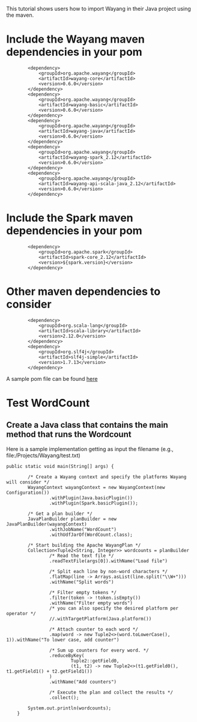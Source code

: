 <!--

  Licensed to the Apache Software Foundation (ASF) under one or more
  contributor license agreements.  See the NOTICE file distributed with
  this work for additional information regarding copyright ownership.
  The ASF licenses this file to You under the Apache License, Version 2.0
  (the "License"); you may not use this file except in compliance with
  the License.  You may obtain a copy of the License at

      http://www.apache.org/licenses/LICENSE-2.0

  Unless required by applicable law or agreed to in writing, software
  distributed under the License is distributed on an "AS IS" BASIS,
  WITHOUT WARRANTIES OR CONDITIONS OF ANY KIND, either express or implied.
  See the License for the specific language governing permissions and
  limitations under the License.

-->
This tutorial shows users how to import Wayang in their Java project using the maven.

# Include the Wayang maven dependencies in your pom
```shell
        <dependency>
            <groupId>org.apache.wayang</groupId>
            <artifactId>wayang-core</artifactId>
            <version>0.6.0</version>
        </dependency>
        <dependency>
            <groupId>org.apache.wayang</groupId>
            <artifactId>wayang-basic</artifactId>
            <version>0.6.0</version>
        </dependency>
        <dependency>
            <groupId>org.apache.wayang</groupId>
            <artifactId>wayang-java</artifactId>
            <version>0.6.0</version>
        </dependency>
        <dependency>
            <groupId>org.apache.wayang</groupId>
            <artifactId>wayang-spark_2.12</artifactId>
            <version>0.6.0</version>
        </dependency>
        <dependency>
            <groupId>org.apache.wayang</groupId>
            <artifactId>wayang-api-scala-java_2.12</artifactId>
            <version>0.6.0</version>
        </dependency> 
```

# Include the Spark maven dependencies in your pom
```shell
        <dependency>
            <groupId>org.apache.spark</groupId>
            <artifactId>spark-core_2.12</artifactId>
            <version>${spark.version}</version>
        </dependency>
```

# Other maven dependencies to consider
```shell
        <dependency>
            <groupId>org.scala-lang</groupId>
            <artifactId>scala-library</artifactId>
            <version>2.12.0</version>
        </dependency>
        <dependency>
            <groupId>org.slf4j</groupId>
            <artifactId>slf4j-simple</artifactId>
            <version>1.7.13</version>
        </dependency>
```
A sample pom file can be found [here](pom-example.xml)

# Test WordCount
## Create a Java class that contains the main method that runs the Wordcount
Here is a sample implementation getting as input the filename (e.g., file:/Projects/Wayang/test.txt)

```shell
public static void main(String[] args) {

        /* Create a Wayang context and specify the platforms Wayang will consider */
        WayangContext wayangContext = new WayangContext(new Configuration())
                .withPlugin(Java.basicPlugin())
                .withPlugin(Spark.basicPlugin());
        
        /* Get a plan builder */
        JavaPlanBuilder planBuilder = new JavaPlanBuilder(wayangContext)
                .withJobName("WordCount")
                .withUdfJarOf(WordCount.class);

        /* Start building the Apache WayangPlan */
        Collection<Tuple2<String, Integer>> wordcounts = planBuilder
                /* Read the text file */
                .readTextFile(args[0]).withName("Load file")

                /* Split each line by non-word characters */
                .flatMap(line -> Arrays.asList(line.split("\\W+")))
                .withName("Split words")

                /* Filter empty tokens */
                .filter(token -> !token.isEmpty())
                .withName("Filter empty words")
                /* you can also specify the desired platform per operator */
                //.withTargetPlatform(Java.platform())

                /* Attach counter to each word */
                .map(word -> new Tuple2<>(word.toLowerCase(), 1)).withName("To lower case, add counter")

                /* Sum up counters for every word. */
                .reduceByKey(
                        Tuple2::getField0,
                        (t1, t2) -> new Tuple2<>(t1.getField0(), t1.getField1() + t2.getField1())
                )
                .withName("Add counters")

                /* Execute the plan and collect the results */
                .collect();

        System.out.println(wordcounts);
    }
```


